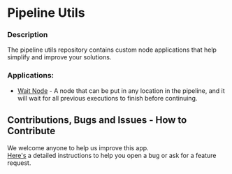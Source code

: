 # Pipeline Utils

### Description

The pipeline utils repository contains custom node applications that help simplify and improve your solutions.

### Applications: 

* [Wait Node](wait_node/README.md) - A node that can be put in any location in the pipeline, and it will wait for all previous executions to finish before continuing.

## Contributions, Bugs and Issues - How to Contribute

We welcome anyone to help us improve this app.  
[Here's](CONTRIBUTING.md) a detailed instructions to help you open a bug or ask for a feature request.
